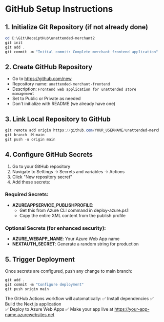 # GitHub Setup Instructions

## 1. Initialize Git Repository (if not already done)
```powershell
cd C:\Git\ReceiptHub\unattended-merchant2
git init
git add .
git commit -m "Initial commit: Complete merchant frontend application"
```

## 2. Create GitHub Repository
- Go to https://github.com/new
- Repository name: `unattended-merchant-frontend`
- Description: `Frontend web application for unattended store management`
- Set to Public or Private as needed
- Don't initialize with README (we already have one)

## 3. Link Local Repository to GitHub
```powershell
git remote add origin https://github.com/YOUR_USERNAME/unattended-merchant-frontend.git
git branch -M main
git push -u origin main
```

## 4. Configure GitHub Secrets
1. Go to your GitHub repository
2. Navigate to Settings → Secrets and variables → Actions
3. Click "New repository secret"
4. Add these secrets:

### Required Secrets:
- **AZUREAPPSERVICE_PUBLISHPROFILE**: 
  - Get this from Azure CLI command in deploy-azure.ps1
  - Copy the entire XML content from the publish profile

### Optional Secrets (for enhanced security):
- **AZURE_WEBAPP_NAME**: Your Azure Web App name
- **NEXTAUTH_SECRET**: Generate a random string for production

## 5. Trigger Deployment
Once secrets are configured, push any change to main branch:
```powershell
git add .
git commit -m "Configure deployment"
git push origin main
```

The GitHub Actions workflow will automatically:
✅ Install dependencies
✅ Build the Next.js application  
✅ Deploy to Azure Web Apps
✅ Make your app live at https://your-app-name.azurewebsites.net
